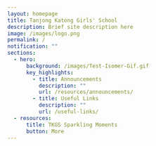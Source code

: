 ```yaml
---
layout: homepage
title: Tanjong Katong Girls' School
description: Brief site description here
image: /images/logo.png
permalink: /
notification: ""
sections:
  - hero:
      background: /images/Test-Isomer-Gif.gif
      key_highlights:
        - title: Announcements
          description: ""
          url: /resources/announcements/
        - title: Useful Links
          description: ""
          url: /useful-links/
  - resources:
      title: TKGS Sparkling Moments
      button: More
---
```

